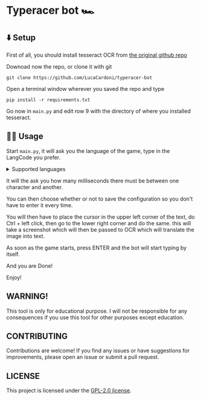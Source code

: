# Typeracer bot 🏎️

## ⬇️ Setup
First of all, you should install tesseract OCR from [the original github repo](https://github.com/tesseract-ocr/tessdoc/blob/main/Installation.md)

Downoad now the repo, or clone it with git

`git clone https://github.com/LucaCardoni/typeracer-bot`

Open a terminal window wherever you saved the repo and type

`pip install -r requirements.txt`

Go now in `main.py` and edit row 9 with the directory of where you installed tesseract.

## 🏃‍♂️ Usage

Start `main.py`, it will ask you the language of the game, type in the LangCode you prefer.

<details>
<summary>Supported languages</summary>

| LangCode | Language |
| --- | --- |
| `afr` | Afrikaans |
| `amh` | Amharic |
| `ara` | Arabic |
| `asm` | Assamese |
| `aze` | Azerbaijani |
| `aze_cyrl` | Azerbaijani - Cyrilic |
| `bel` | Belarusian |
| `ben` | Bengali |
| `bod` | Tibetan |
| `bos` | Bosnian |
| `bre` | Breton |
| `bul` | Bulgarian |
| `cat` | Catalan; Valencian |
| `ceb` | Cebuano |
| `ces` | Czech |
| `chi_sim` | Chinese - Simplified |
| `chi_tra` | Chinese - Traditional |
| `chr` | Cherokee |
| `cos` | Corsican |
| `cym` | Welsh |
| `dan` | Danish |
| `deu` | German |
| `dzo` | Dzongkha |
| `ell` | Greek, Modern (1453-) |
| `eng` | English |
| `enm` | English, Middle (1100-1500) |
| `epo` | Esperanto |
| `est` | Estonian |
| `eus` | Basque |
| `fao` | Faroese |
| `fas` | Persian |
| `fil` | Filipino (old - Tagalog) |
| `fin` | Finnish |
| `fra` | French |
| `frk` | German - Fraktur |
| `frm` | French, Middle (ca.1400-1600) |
| `fry` | Western Frisian |
| `gla` | Scottish Gaelic |
| `gle` | Irish |
| `glg` | Galician |
| `grc` | Greek, Ancient (to 1453) (contrib) |
| `guj` | Gujarati |
| `hat` | Haitian; Haitian Creole |
| `heb` | Hebrew |
| `hin` | Hindi |
| `hrv` | Croatian |
| `hun` | Hungarian |
| `hye` | Armenian |
| `iku` | Inuktitut |
| `ind` | Indonesian |
| `isl` | Icelandic |
| `ita` | Italian |
| `ita_old` | Italian - Old |
| `jav` | Javanese |
| `jpn` | Japanese |
| `kan` | Kannada |
| `kat` | Georgian |
| `kat_old` | Georgian - Old |
| `kaz` | Kazakh |
| `khm` | Central Khmer |
| `kir` | Kirghiz; Kyrgyz |
| `kmr` | Kurmanji (Kurdish - Latin Script) |
| `kor` | Korean |
| `kor_vert` | Korean (vertical) |
| `lao` | Lao |
| `lat` | Latin |
| `lav` | Latvian |
| `lit` | Lithuanian |
| `ltz` | Luxembourgish |
| `mal` | Malayalam |
| `mar` | Marathi |
| `mkd` | Macedonian |
| `mlt` | Maltese |
| `mon` | Mongolian |
| `mri` | Maori |
| `msa` | Malay |
| `mya` | Burmese |
| `nep` | Nepali |
| `nld` | Dutch; Flemish |
| `nor` | Norwegian |
| `oci` | Occitan (post 1500) |
| `ori` | Oriya |
| `osd` | Orientation and script detection module |
| `pan` | Panjabi; Punjabi |
| `pol` | Polish |
| `por` | Portuguese |
| `pus` | Pushto; Pashto |
| `que` | Quechua |
| `ron` | Romanian; Moldavian; Moldovan |
| `rus` | Russian |
| `san` | Sanskrit |
| `sin` | Sinhala; Sinhalese |
| `slk` | Slovak |
| `slv` | Slovenian |
| `snd` | Sindhi |
| `spa` | Spanish; Castilian |
| `spa_old` | Spanish; Castilian - Old |
| `sqi` | Albanian |
| `srp` | Serbian |
| `srp_latn` | Serbian - Latin |
| `sun` | Sundanese |
| `swa` | Swahili |
| `swe` | Swedish |
| `syr` | Syriac |
| `tam` | Tamil |
| `tat` | Tatar |
| `tel` | Telugu |
| `tgk` | Tajik |
| `tha` | Thai |
| `tir` | Tigrinya |
| `ton` | Tonga |
| `tur` | Turkish |
| `uig` | Uighur; Uyghur |
| `ukr` | Ukrainian |
| `urd` | Urdu |
| `uzb` | Uzbek |
| `uzb_cyrl` | Uzbek - Cyrilic |
| `vie` | Vietnamese |
| `yid` | Yiddish |
| `yor` | Yoruba |
</details>

It will the ask you how many milliseconds there must be between one character and another.

You can then choose whether or not to save the configuration so you don't have to enter it every time.

You will then have to place the cursor in the upper left corner of the text, do Ctrl + left click, then go to the lower right corner and do the same.
this will take a screenshot which will then be passed to OCR which will translate the image into text.

As soon as the game starts, press ENTER and the bot will start typing by itself.

And you are Done!

Enjoy!

## WARNING!
This tool is only for educational purpose. I will not be responsible for any consequences if you use this tool for other purposes except education.

## CONTRIBUTING
Contributions are welcome! If you find any issues or have suggestions for improvements, please open an issue or submit a pull request.

## LICENSE
This project is licensed under the [GPL-2.0 license](https://www.gnu.org/licenses/old-licenses/gpl-2.0.txt).
